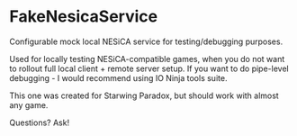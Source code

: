 # FakeNesicaService
Configurable mock local NESiCA service for testing/debugging purposes.

Used for locally testing NESiCA-compatible games, when you do not want to rollout full local client + remote server setup.
If you want to do pipe-level debugging - I would recommend using IO Ninja tools suite.

This one was created for Starwing Paradox, but should work with almost any game.

Questions? Ask!
